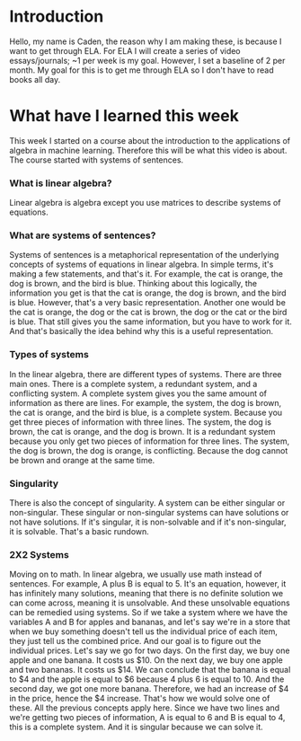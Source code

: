 # Introduction
Hello, my name is Caden, the reason why I am making these, is because I want to get through ELA. For ELA I will create a series of video essays/journals; ~1 per week is my goal. However, I set a baseline of 2 per month.
My goal for this is to get me through ELA so I don't have to read books all day.

# What have I learned this week
This week I started on a course about the introduction to the applications of algebra in machine learning.
Therefore this will be what this video is about. The course started with systems of sentences.

### What is linear algebra?
Linear algebra is algebra except you use matrices to describe systems of equations.

### What are systems of sentences?
Systems of sentences is a metaphorical representation of the underlying concepts of systems of equations in linear algebra. In simple terms, it's making a few statements, and that's 
it. For example, the cat is orange, the dog is brown, and the bird is blue. Thinking about this logically, the information you get is that the cat is orange, the dog is brown, and the 
bird is blue. However, that's a very basic representation. Another one would be the cat is orange, the dog or the cat is brown, the dog or the cat or the bird is blue. That still gives 
you the same information, but you have to work for it. And that's basically the idea behind why this is a useful representation.

### Types of systems
In the linear algebra, there are different types of systems. There are three main ones. There is a complete system, a redundant system, and a conflicting system. A complete system 
gives you the same amount of information as there are lines. For example, the system, the dog is brown, the cat is orange, and the bird is blue, is a complete system. Because you get 
three pieces of information with three lines. The system, the dog is brown, the cat is orange, and the dog is brown. It is a redundant system because you only get two pieces of 
information for three lines. The system, the dog is brown, the dog is orange, is conflicting. Because the dog cannot be brown and orange at the same time.

### Singularity
There is also the concept of singularity. A system can be either singular or non-singular. These singular or non-singular systems can have solutions or not have solutions. If it's 
singular, it is non-solvable and if it's non-singular, it is solvable. That's a basic rundown.

### 2X2 Systems
Moving on to math. In linear algebra, we usually use math instead of sentences. For example, A plus B is equal to 5. It's an equation, however, it has infinitely many solutions, 
meaning that there is no definite solution we can come across, meaning it is unsolvable. And these unsolvable equations can be remedied using systems. So if we take a system where we 
have the variables A and B for apples and bananas, and let's say we're in a store that when we buy something doesn't tell us the individual price of each item, they just tell us the 
combined price. And our goal is to figure out the individual prices. Let's say we go for two days. On the first day, we buy one apple and one banana. It costs us $10. On the next day, 
we buy one apple and two bananas. It costs us $14. We can conclude that the banana is equal to $4 and the apple is equal to $6 because 4 plus 6 is equal to 10. And the second day, we 
got one more banana. Therefore, we had an increase of $4 in the price, hence the $4 increase. That's how we would solve one of these. All the previous concepts apply here. Since we 
have two lines and we're getting two pieces of information, A is equal to 6 and B is equal to 4, this is a complete system. And it is singular because we can solve it.

